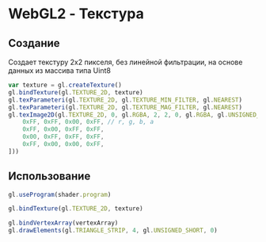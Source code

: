 # WebGL2 - Текстура

## Создание

Создает текстуру 2x2 пикселя, без линейной фильтрации, на основе данных из массива типа Uint8

```javascript
var texture = gl.createTexture()
gl.bindTexture(gl.TEXTURE_2D, texture)
gl.texParameteri(gl.TEXTURE_2D, gl.TEXTURE_MIN_FILTER, gl.NEAREST)
gl.texParameteri(gl.TEXTURE_2D, gl.TEXTURE_MAG_FILTER, gl.NEAREST)
gl.texImage2D(gl.TEXTURE_2D, 0, gl.RGBA, 2, 2, 0, gl.RGBA, gl.UNSIGNED_BYTE, new Uint8Array([
    0xFF, 0xFF, 0x00, 0xFF, // r, g, b, a
    0xFF, 0x00, 0xFF, 0xFF,
    0x00, 0xFF, 0xFF, 0xFF,
    0xFF, 0x00, 0x00, 0xFF,
]))
```

## Использование

```javascript
gl.useProgram(shader.program)

gl.bindTexture(gl.TEXTURE_2D, texture)

gl.bindVertexArray(vertexArray)
gl.drawElements(gl.TRIANGLE_STRIP, 4, gl.UNSIGNED_SHORT, 0)
```
